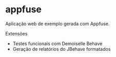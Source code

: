# appfuse
Aplicação web de exemplo gerada com Appfuse.

Extensões
- Testes funcionais com Demoiselle Behave
- Geração de relatórios do JBehave formatados
